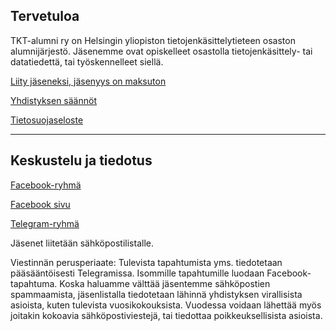## Tervetuloa

TKT-alumni ry on Helsingin yliopiston tietojenkäsittelytieteen osaston alumnijärjestö. Jäsenemme ovat opiskelleet osastolla tietojenkäsittely- tai datatiedettä, tai työskennelleet siellä.

[Liity jäseneksi, jäsenyys on maksuton](https://forms.gle/4aFmgLHKm1JMWcvA6)

[Yhdistyksen säännöt](https://drive.google.com/file/d/1pqXgtp0RQsWZVH1GSCGcROC6PV4ZTzpZ/view?usp=sharing)

[Tietosuojaseloste](https://docs.google.com/document/d/1iNEvxeruBPgDEQYYiYqjSq5FQBcUcq_WdyX-U_94gG8/edit?usp=sharing)

---

## Keskustelu ja tiedotus

[Facebook-ryhmä](https://www.facebook.com/groups/171052502920239)

[Facebook sivu](https://www.facebook.com/tktalumni)

[Telegram-ryhmä](https://t.me/tkt_alumni)

Jäsenet liitetään sähköpostilistalle.

Viestinnän perusperiaate: Tulevista tapahtumista yms. tiedotetaan pääsääntöisesti Telegramissa. Isommille tapahtumille luodaan Facebook-tapahtuma. Koska haluamme välttää jäsentemme sähköpostien spammaamista, jäsenlistalla tiedotetaan lähinnä yhdistyksen virallisista asioista, kuten tulevista vuosikokouksista. Vuodessa voidaan lähettää myös joitakin kokoavia sähköpostiviestejä, tai tiedottaa poikkeuksellisista asioista.
